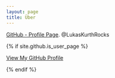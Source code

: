 ```yaml
---
layout: page
title: Über
---
```


[GitHub - Profile Page](/).
@LukasKurthRocks

{% if site.github.is_user_page %}
  <p class="view"><a href="{{ site.github.owner_url }}">View My GitHub Profile</a></p>
{% endif %}